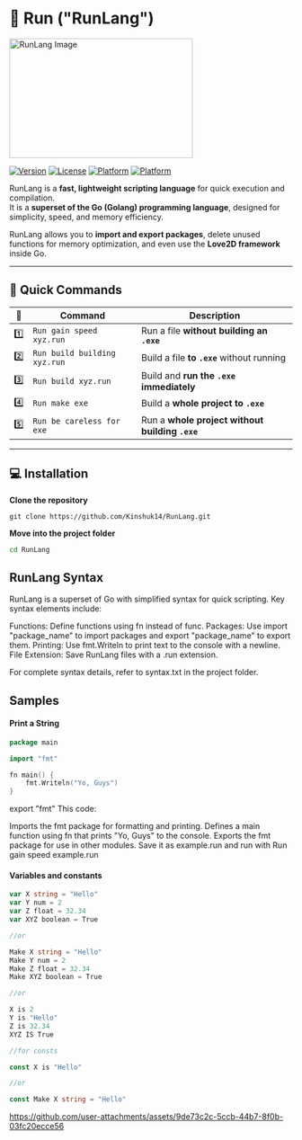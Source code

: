 # 🏃 Run ("RunLang") 

<img width="326" height="213" alt="RunLang Image" src="https://github.com/user-attachments/assets/0981ded3-4a27-45dd-b129-b3029f741ec4" />

[![Version](https://img.shields.io/badge/version-1.0.0-blue)](https://github.com/Kinshuk14/RunLang) 
[![License](https://img.shields.io/badge/license-MIT-green)](LICENSE) 
[![Platform](https://img.shields.io/badge/platform-Windows-orange)](https://github.com/Kinshuk14/RunLang)
[![Platform](https://img.shields.io/badge/platform-Linux_windows_subsystem-red)](https://github.com/Kinshuk14/RunLang)

RunLang is a **fast, lightweight scripting language** for quick execution and compilation.  
It is a **superset of the Go (Golang) programming language**, designed for simplicity, speed, and memory efficiency.  

RunLang allows you to **import and export packages**, delete unused functions for memory optimization, and even use the **Love2D framework** inside Go.  

---

## 🌈 Quick Commands

| 🔹 | Command | Description |
|----|---------|-------------|
| 1️⃣ | `Run gain speed xyz.run` | Run a file **without building an `.exe`** |
| 2️⃣ | `Run build building xyz.run` | Build a file **to `.exe`** without running |
| 3️⃣ | `Run build xyz.run` | Build and **run the `.exe` immediately** |
| 4️⃣ | `Run make exe` | Build a **whole project to `.exe`** |
| 5️⃣ | `Run be careless for exe` | Run a **whole project without building `.exe`** |

---

## 💻 Installation
**Clone the repository**
~~~shell
git clone https://github.com/Kinshuk14/RunLang.git
~~~
**Move into the project folder**
~~~bash
cd RunLang
~~~
## RunLang Syntax
RunLang is a superset of Go with simplified syntax for quick scripting. Key syntax elements include:

Functions: Define functions using fn instead of func.
Packages: Use import "package_name" to import packages and export "package_name" to export them.
Printing: Use fmt.Writeln to print text to the console with a newline.
File Extension: Save RunLang files with a .run extension.

For complete syntax details, refer to syntax.txt in the project folder.

## Samples

#### Print a String
```Go
package main

import "fmt"

fn main() {
    fmt.Writeln("Yo, Guys")
}
```
export "fmt"
This code:

Imports the fmt package for formatting and printing.
Defines a main function using fn that prints "Yo, Guys" to the console.
Exports the fmt package for use in other modules.
Save it as example.run and run with Run gain speed example.run

#### Variables and constants
```Go
var X string = "Hello"
var Y num = 2
var Z float = 32.34
var XYZ boolean = True

//or

Make X string = "Hello"
Make Y num = 2
Make Z float = 32.34
Make XYZ boolean = True

//or

X is 2
Y is "Hello"
Z is 32.34
XYZ IS True

//for consts

const X is "Hello"

//or

const Make X string = "Hello"
```

https://github.com/user-attachments/assets/9de73c2c-5ccb-44b7-8f0b-03fc20ecce56


